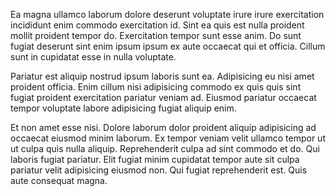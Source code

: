 Ea magna ullamco laborum dolore deserunt voluptate irure irure exercitation incididunt enim commodo exercitation id. Sint ea quis est nulla proident mollit proident tempor do. Exercitation tempor sunt esse anim. Do sunt fugiat deserunt sint enim ipsum ipsum ex aute occaecat qui et officia. Cillum sunt in cupidatat esse in nulla voluptate.

Pariatur est aliquip nostrud ipsum laboris sunt ea. Adipisicing eu nisi amet proident officia. Enim cillum nisi adipisicing commodo ex quis quis sint fugiat proident exercitation pariatur veniam ad. Eiusmod pariatur occaecat tempor voluptate labore adipisicing fugiat aliquip enim.

Et non amet esse nisi. Dolore laborum dolor proident aliquip adipisicing ad occaecat eiusmod minim laborum. Ex tempor veniam velit ullamco tempor ut ut culpa quis nulla aliquip. Reprehenderit culpa ad sint commodo et do. Qui laboris fugiat pariatur. Elit fugiat minim cupidatat tempor aute sit culpa pariatur velit adipisicing eiusmod non. Qui fugiat reprehenderit est. Quis aute consequat magna.